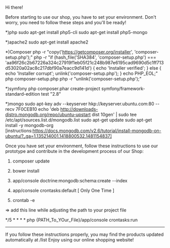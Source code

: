 Hi there!

Before starting to use our shop, you have to set your environment.
Don't worry, you need to follow these steps and you'll be ready!  

*)php
sudo apt-get install php5-cli
sudo apt-get install php5-mongo

*)apache2
sudo apt-get install apache2

*)Composer
php -r "copy('https://getcomposer.org/installer', 'composer-setup.php');"
php -r "if (hash_file('SHA384', 'composer-setup.php') === 'aa96f26c2b67226a324c27919f1eb05f21c248b987e6195cad9690d5c1ff713d53020a02ac8c217dbf90a7eacc9d141d') { echo 'Installer verified'; } else { echo 'Installer corrupt'; unlink('composer-setup.php'); } echo PHP_EOL;"
php composer-setup.php
php -r "unlink('composer-setup.php');"

*)symfony
php composer.phar create-project symfony/framework-standard-edition test "2.8"

*)mongo
sudo apt-key adv --keyserver hkp://keyserver.ubuntu.com:80 --recv 7F0CEB10
echo 'deb http://downloads-distro.mongodb.org/repo/ubuntu-upstart dist 10gen' | sudo tee /etc/apt/sources.list.d/mongodb.list
sudo apt-get update
sudo apt-get install -y mongodb-org
[instructions:https://docs.mongodb.com/v2.6/tutorial/install-mongodb-on-ubuntu/?_ga=1.135214001.1418800532.1481154837]

Once you have set your environment, follow these instructions to use our prototype and contribute in the development process of our Shop:

1) composer update

2) bower install

3)  app/console doctrine:mongodb:schema:create --index

4) app/console crontasks:default [ Only One Time ]

4)  crontab -e 

=> add this line while adjusting the path to your project file


*/5 * * * * php {PATH_To_YOur_File}/app/console crontasks:run

_______________________________________________

If you follow these instructions properly, you may find the products updated automatically at /list
Enjoy using our online shopping website!


